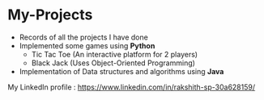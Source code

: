 # My-Projects
- Records of all the projects I have done
- Implemented some games using **Python**
  - Tic Tac Toe (An interactive platform for 2 players)
  - Black Jack (Uses Object-Oriented Programming)
- Implementation of Data structures and algorithms using **Java**

My LinkedIn profile : https://www.linkedin.com/in/rakshith-sp-30a628159/
